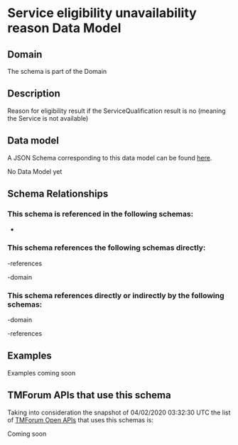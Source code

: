 # Service eligibility unavailability reason Data Model

## Domain

The  schema is part of the  Domain

## Description

Reason for eligibility result if the ServiceQualification result is no (meaning the Service is not available)

## Data model

A JSON Schema corresponding to this data model can be found
[here](https://github.com/tmforum-rand/schemas/blob/candidates/Service/ServiceEligibilityUnavailabilityReason.schema.json).

No Data Model yet

## Schema Relationships

### This schema is referenced in the following schemas:

-

### This schema references the following schemas directly:

-references

-domain

### This schema references directly or indirectly by the following schemas:

-domain

-references



## Examples

Examples coming soon

## TMForum APIs that use this schema

Taking into consideration the snapshot of 04/02/2020 03:32:30 UTC the list of [TMForum Open APIs](https://www.tmforum.org/open-apis/) that uses this schemas is:

Coming soon